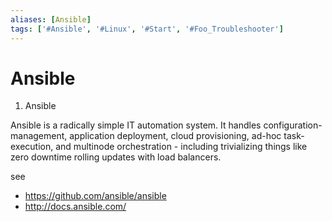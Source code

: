```yaml
---
aliases: [Ansible]
tags: ['#Ansible', '#Linux', '#Start', '#Foo_Troubleshooter']
---
```


# Ansible

1. Ansible

Ansible is a radically simple IT automation system. It handles configuration-management, application deployment, cloud provisioning, ad-hoc task-execution, and multinode orchestration - including trivializing things like zero downtime rolling updates with load balancers.

see

- https://github.com/ansible/ansible
- http://docs.ansible.com/
